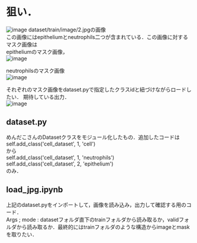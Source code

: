 # 狙い．
![image](https://user-images.githubusercontent.com/43159778/115698015-1f963f80-a39f-11eb-80f3-a1a562169b50.png)
dataset/train/image/2.jpgの画像  
この画像にはepitheliumとneutrophils二つが含まれている．この画像に対するマスク画像は  
epitheliumのマスク画像，  
![image](https://user-images.githubusercontent.com/43159778/115698064-2d4bc500-a39f-11eb-8ef4-24d6675edfe3.png)  

neutrophilsのマスク画像  
![image](https://user-images.githubusercontent.com/43159778/115698084-3341a600-a39f-11eb-816c-0b1b24a46c87.png)

それぞれのマスク画像をdataset.pyで指定したクラスidと紐づけながらロードしたい．
期待している出力．  
![image](https://user-images.githubusercontent.com/43159778/115698695-deeaf600-a39f-11eb-8b10-14731c925acf.png)


## dataset.py
めんだこさんのDatasetクラスをモジュール化したもの．追加したコードは  
 self.add_class('cell_dataset', 1, 'cell')    
から  
        self.add_class('cell_dataset', 1, 'neutrophils')  
        self.add_class('cell_dataset', 2, 'epithelium')  
のみ．

## load_jpg.ipynb
上記のdataset.pyをインポートして，画像を読み込み，出力して確認する用のコード．  
Args ; 
      mode : datasetフォルダ直下のtrainフォルダから読み取るか，validフォルダから読み取るか．最終的にはtrainフォルダのような構造からimageとmaskを取りたい．

